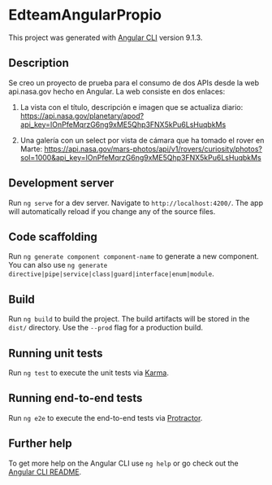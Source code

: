 # EdteamAngularPropio

This project was generated with [Angular CLI](https://github.com/angular/angular-cli) version 9.1.3.

## Description
Se creo un proyecto de prueba para el consumo de dos APIs desde la web api.nasa.gov hecho en Angular.
La web consiste en dos enlaces:

1. La vista con el título, descripción e imagen que se actualiza diario:
https://api.nasa.gov/planetary/apod?api_key=IOnPfeMqrzG6ng9xME5Qhp3FNX5kPu6LsHuqbkMs

2. Una galería con un select por vista de cámara que ha tomado el rover en Marte:
https://api.nasa.gov/mars-photos/api/v1/rovers/curiosity/photos?sol=1000&api_key=IOnPfeMqrzG6ng9xME5Qhp3FNX5kPu6LsHuqbkMs

## Development server

Run `ng serve` for a dev server. Navigate to `http://localhost:4200/`. The app will automatically reload if you change any of the source files.

## Code scaffolding

Run `ng generate component component-name` to generate a new component. You can also use `ng generate directive|pipe|service|class|guard|interface|enum|module`.

## Build

Run `ng build` to build the project. The build artifacts will be stored in the `dist/` directory. Use the `--prod` flag for a production build.

## Running unit tests

Run `ng test` to execute the unit tests via [Karma](https://karma-runner.github.io).

## Running end-to-end tests

Run `ng e2e` to execute the end-to-end tests via [Protractor](http://www.protractortest.org/).

## Further help

To get more help on the Angular CLI use `ng help` or go check out the [Angular CLI README](https://github.com/angular/angular-cli/blob/master/README.md).
